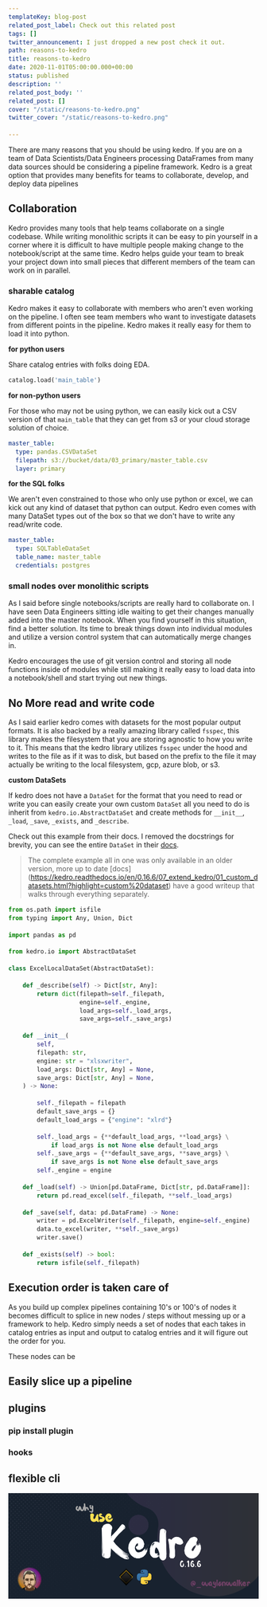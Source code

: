 ```yaml
---
templateKey: blog-post
related_post_label: Check out this related post
tags: []
twitter_announcement: I just dropped a new post check it out.
path: reasons-to-kedro
title: reasons-to-kedro
date: 2020-11-01T05:00:00.000+00:00
status: published
description: ''
related_post_body: ''
related_post: []
cover: "/static/reasons-to-kedro.png"
twitter_cover: "/static/reasons-to-kedro.png"

---
```

There are many reasons that you should be using kedro.  If you are on a team of Data Scientists/Data Engineers processing DataFrames from many data sources should be considering a pipeline framework.  Kedro is a great option that provides many benefits for teams to collaborate, develop, and deploy data pipelines

## Collaboration

Kedro provides many tools that help teams collaborate on a single codebase.  While writing monolithic scripts it can be easy to pin yourself in a corner where it is difficult to have multiple people making change to the notebook/script at the same time.  Kedro helps guide your team to break your project down into small pieces that different members of the team can work on in parallel.

### sharable catalog

Kedro makes it easy to collaborate with members who aren't even working on the pipeline.  I often see team members who want to investigate datasets from different points in the pipeline.  Kedro makes it really easy for them to load it into python.

**for python users**

Share catalog entries with folks doing EDA.

``` python
catalog.load('main_table')
```

**for non-python users**

For those who may not be using python, we can easily kick out a CSV version of that `main_table` that they can get from s3 or your cloud storage solution of choice.

``` yaml
master_table:
  type: pandas.CSVDataSet
  filepath: s3://bucket/data/03_primary/master_table.csv
  layer: primary
```

**for the SQL folks**

We aren't even constrained to those who only use python or excel, we can kick out any kind of dataset that python can output.  Kedro even comes with many DataSet types out of the box so that we don't have to write any read/write code.

``` yaml
master_table:
  type: SQLTableDataSet
  table_name: master_table
  credentials: postgres
```

### small nodes over monolithic scripts

As I said before single notebooks/scripts are really hard to collaborate on.  I have seen Data Engineers sitting idle waiting to get their changes manually added into the master notebook.  When you find yourself in this situation, find a better solution.  Its time to break things down into individual modules and utilize a version control system that can automatically merge changes in.

Kedro encourages the use of git version control and storing all node functions inside of modules while still making it really easy to load data into a notebook/shell and start trying out new things.

## No More read and write code

As I said earlier kedro comes with datasets for the most popular output formats.  It is also backed by a really amazing library called `fsspec`, this library makes the filesystem that you are storing agnostic to how you write to it.  This means that the kedro library utilizes `fsspec` under the hood and writes to the file as if it was to disk, but based on the prefix to the file it may actually be writing to the local filesystem, gcp, azure blob, or s3.

**custom DataSets**

If kedro does not have a `DataSet` for the format that you need to read or write you can easily create your own custom `DataSet`  all you need to do is inherit from `kedro.io.AbstractDataSet` and create methods for `__init__`, `_load`, `_save`, `_exists`, and `_describe`.

Check out this example from their docs.  I removed the docstrings for brevity, you can see the entire `DataSet` in their [docs](https://kedro.readthedocs.io/en/0.15.2/03_tutorial/03_set_up_data.html?highlight=custom%20dataset#creating-custom-datasets).

> The complete example all in one was only available in an older version, more up to date \[docs\] (https://kedro.readthedocs.io/en/0.16.6/07_extend_kedro/01_custom_datasets.html?highlight=custom%20dataset) have a good writeup that walks through everything separately.

``` python
from os.path import isfile
from typing import Any, Union, Dict

import pandas as pd

from kedro.io import AbstractDataSet

class ExcelLocalDataSet(AbstractDataSet):

    def _describe(self) -> Dict[str, Any]:
        return dict(filepath=self._filepath,
                    engine=self._engine,
                    load_args=self._load_args,
                    save_args=self._save_args)

    def __init__(
        self,
        filepath: str,
        engine: str = "xlsxwriter",
        load_args: Dict[str, Any] = None,
        save_args: Dict[str, Any] = None,
    ) -> None:

        self._filepath = filepath
        default_save_args = {}
        default_load_args = {"engine": "xlrd"}

        self._load_args = {**default_load_args, **load_args} \
            if load_args is not None else default_load_args
        self._save_args = {**default_save_args, **save_args} \
            if save_args is not None else default_save_args
        self._engine = engine

    def _load(self) -> Union[pd.DataFrame, Dict[str, pd.DataFrame]]:
        return pd.read_excel(self._filepath, **self._load_args)

    def _save(self, data: pd.DataFrame) -> None:
        writer = pd.ExcelWriter(self._filepath, engine=self._engine)
        data.to_excel(writer, **self._save_args)
        writer.save()

    def _exists(self) -> bool:
        return isfile(self._filepath)
```

## Execution order is taken care of

As you build up complex pipelines containing 10's or 100's of nodes it becomes difficult to splice in new nodes / steps without messing up or a framework to help.  Kedro simply needs a set of nodes that each takes in catalog entries as input and output to catalog entries and it will figure out the order for you.

These nodes can be 

## Easily slice up a pipeline

## plugins

### pip install plugin

### hooks

## flexible cli

![](/static/reasons-to-kedro-1.png)